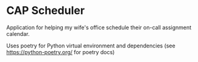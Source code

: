 # CAP Scheduler

Application for helping my wife's office schedule their on-call assignment calendar.

Uses poetry for Python virtual environment and dependencies (see https://python-poetry.org/ for poetry docs)

